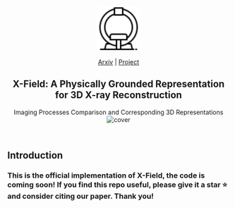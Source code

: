 


&nbsp;

<div align="center">

<p align="center"> <img src="assets/ic2.png" width="100px"> </p>

[Arxiv]() | [Project](https://brack-wang.github.io/XField/)

<h2> X-Field: A Physically Grounded Representation for 3D X-ray Reconstruction  </h2> 


Imaging Processes Comparison and Corresponding 3D Representations
![cover](assets/newteaser.png)


</div>


&nbsp;


## Introduction

### This is the official implementation of X-Field, the code is coming soon! If you find this repo useful, please give it a star ⭐ and consider citing our paper. Thank you!


